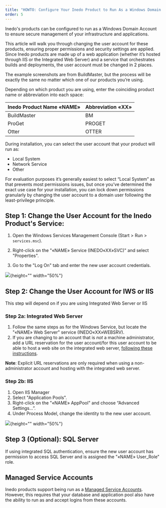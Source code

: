 ```yaml
---
title: "HOWTO: Configure Your Inedo Product to Run As a Windows Domain Account"
order: 5
---
```


Inedo's products can be configured to run as a Windows Domain Account to ensure secure management of your infrastructure and applications. 

This article will walk you through changing the user account for these products, ensuring proper permissions and security settings are applied. Since Inedo products are made up of a web application (whether it’s hosted through IIS or the Integrated Web Server) and a service that orchestrates builds and deployments, the user account must be changed in 2 places. 

The example screenshots are from BuildMaster, but the process will be exactly the same no matter which one of our products you’re using. 

Depending on which product you are using, enter the coinciding product name or abbreviation into each space:

|  Inedo Product Name «NAME» | Abbreviation  «XX» |
|---|---| 
| BuildMaster | BM |
| ProGet | PROGET |
| Otter | OTTER |

 During installation, you can select the user account that your product will run as:
 * Local System
 * Network Service
 * Other

For evaluation purposes it’s generally easiest to select “Local System” as that prevents most permissions issues, but once you’ve determined the exact use case for your installation, you can lock down permissions granularly by changing the user account to a domain user following the least-privilege principle. 

## Step 1: Change the User Account for the Inedo Product's Service:

1. Open the Windows Services Management Console (Start > Run > `services.msc`).

2.  Right-click on the "«NAME» Service (INEDO«XX»SVC)" and select "Properties".

3.  Go to the "Log On" tab and enter the new user account credentials.

![](/resources/docs/inedo-credentials-configure.png){height="" width="50%"}

## Step 2: Change the User Account for IWS or IIS
This step will depend on if you are using Integrated Web Server or IIS

### Step 2a: Integrated Web Server
1. Follow the same steps as for the Windows Service, but locate the "«NAME» Web Server" service (INEDO«XX»WEBSRV).
2. If you are changing to an account that is *not* a machine administrator, add a URL reservation for the user account/for this user account to be able to host a web site on the integrated web server, [following these instructions](/docs/installation/windows/desktophub-overview#product-configuration).

**Note**: Explicit URL reservations are only required when using a non-administrator account and hosting with the integrated web server. 

### Step 2b: IIS
1. Open IIS Manager
2. Select "Application Pools".
3. Right-click on the "«NAME» AppPool" and choose “Advanced Settings…”.
4. Under Process Model, change the identity to the new user account.

![](/resources/docs/inedo-iis-configure.png){height="" width="50%"}

 ## Step 3 (Optional): SQL Server
If using integrated SQL authentication, ensure the new user account has permission to access SQL Server and is assigned the "«NAME» User_Role" role.

## Managed Service Accounts

Inedo products support being run as a [Managed Service Accounts](https://learn.microsoft.com/en-us/archive/blogs/askds/managed-service-accounts-understanding-implementing-best-practices-and-troubleshooting). However, this requires that your database and application pool also have the ability to run as and accept logins from these accounts. 
